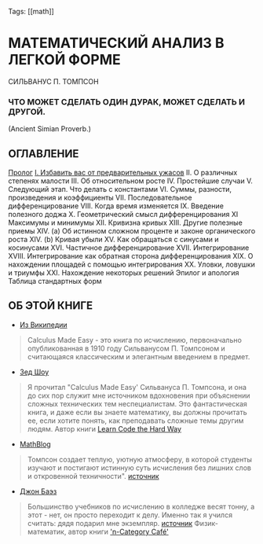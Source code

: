 Tags: [[math]]

# МАТЕМАТИЧЕСКИЙ АНАЛИЗ В ЛЕГКОЙ ФОРМЕ
СИЛЬВАНУС П. ТОМПСОН

### **ЧТО МОЖЕТ СДЕЛАТЬ ОДИН ДУРАК, МОЖЕТ СДЕЛАТЬ И ДРУГОЙ.**
(Ancient Simian Proverb.)


## ОГЛАВЛЕНИЕ
[Пролог](Пролог.md)
[I. Избавить вас от предварительных ужасов](I-Избавить-вас-от-предварительных-ужасов.md)
II. О различных степенях малости
III. Об относительном росте
IV. Простейшие случаи
V. Следующий этап. Что делать с константами
VI. Суммы, разности, произведения и коэффициенты
VII. Последовательное дифференцирование
VIII. Когда время изменяется
IX. Введение полезного доджа
X. Геометрический смысл дифференцирования
XI Максимумы и минимумы
XII. Кривизна кривых
XIII. Другие полезные приемы
XIV. (a) Об истинном сложном проценте и законе органического роста
XIV. (b) Кривая убыли
XV. Как обращаться с синусами и косинусами
XVI. Частичное дифференцирование
XVII. Интегрирование
XVIII. Интегрирование как обратная сторона дифференцирования
XIX. О нахождении площадей с помощью интегрирования
XX. Уловки, ловушки и триумфы
XXI. Нахождение некоторых решений
Эпилог и апология
Таблица стандартных форм

## ОБ ЭТОЙ КНИГЕ
- [Из Википедии](http://en.wikipedia.org/wiki/Calculus_Made_Easy)
> Calculus Made Easy - это книга по исчислению, первоначально опубликованная в 1910 году Сильванусом П. Томпсоном и считающаяся классическим и элегантным введением в предмет.

- [Зед Шоу](http://zedshaw.com/)
> Я прочитал "Calculus Made Easy' Сильвануса П. Томпсона, и она до сих пор служит мне источником вдохновения при объяснении сложных технических тем неспециалистам. Это фантастическая книга, и даже если вы знаете математику, вы должны прочитать ее, если хотите понять, как преподавать сложные темы другим людям.
Автор книги [Learn Code the Hard Way](http://learncodethehardway.org/)

- [MathBlog](http://mathblog.com/mathematics-books)
> Томпсон создает теплую, уютную атмосферу, в которой студенты изучают и постигают истинную суть исчисления без лишних слов и откровенной техничности". [источник](http://news.ycombinator.com/item?id=1299805)

- [Джон Баэз](https://en.wikipedia.org/wiki/John_C._Baez)
> Большинство учебников по исчислению в колледже весят тонну, а этот - нет, он просто переходит к делу. Именно так я учился считать: дядя подарил мне экземпляр. [источник](http://mathblog.com/mathematics-books/)
Физик-математик, автор книги ['n-Category Café'](https://golem.ph.utexas.edu/category/)
